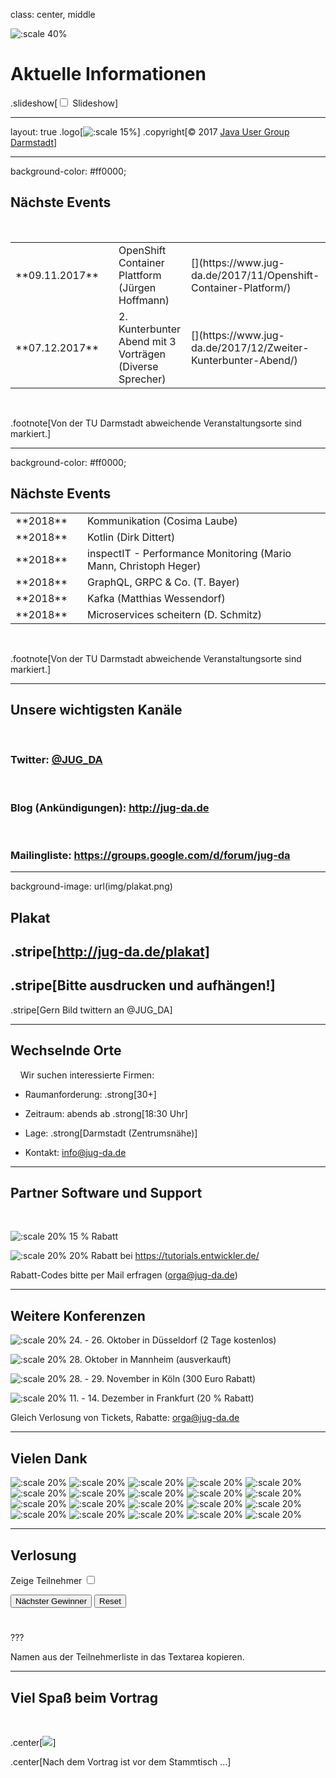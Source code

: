 class: center, middle

![:scale 40%](img/logo_rund.png)

# Aktuelle Informationen
.slideshow[<input id="autoSlideshow" type="checkbox" title="Auto Slideshow" /> Slideshow]

---
layout: true
.logo[![:scale 15%](img/logo_rund.png)]
.copyright[&copy; 2017 [Java User Group Darmstadt](http://jug-da.de/2017/01/)]

---
background-color: #ff0000;

## <i class="fa fa-calendar"></i> Nächste Events

&nbsp;

<table>
	<tr>
		<td>**09.11.2017**</td>
        <td><i class="fa fa-university fa-container"><i class="fa fa-ban fa-nested"></i></i></td>
		<td>OpenShift Container Plattform<br/>(Jürgen Hoffmann)</td>
		<td>[<i class="fa fa-external-link"></i>](https://www.jug-da.de/2017/11/Openshift-Container-Platform/)</td>
	</tr>
	<tr>
		<td>**07.12.2017**</td>
		<td><i class="fa fa-university"></i></td>
		<td>2. Kunterbunter Abend mit 3 Vorträgen<br/>(Diverse Sprecher)</td>
		<td>[<i class="fa fa-external-link"></i>](https://www.jug-da.de/2017/12/Zweiter-Kunterbunter-Abend/)</td>
	</tr>
</table>
&nbsp;

.footnote[Von der TU Darmstadt abweichende Veranstaltungsorte sind markiert.]

---
background-color: #ff0000;

## <i class="fa fa-calendar"></i> Nächste Events

<table>
	<tr>
		<td>**2018**</td>
		<td><i class="fa fa-university"></i></td>
		<td>Kommunikation (Cosima Laube)</td>
	</tr>
	<tr>
		<td>**2018**</td>
		<td><i class="fa fa-university"></i></td>
		<td>Kotlin (Dirk Dittert)</td>
	</tr>
	<tr>
		<td>**2018**</td>
		<td><i class="fa fa-university"></i></td>
		<td>inspectIT - Performance Monitoring (Mario Mann, Christoph Heger)</td>
	</tr>
	<tr>
		<td>**2018**</td>
		<td><i class="fa fa-university"></i></td>
		<td>GraphQL, GRPC & Co. (T. Bayer)</td>
	</tr>
	<tr>
		<td>**2018**</td>
		<td><i class="fa fa-university"></i></td>
		<td>Kafka (Matthias Wessendorf)</td>
	</tr>
	<tr>
		<td>**2018**</td>
		<td><i class="fa fa-university"></i></td>
		<td>Microservices scheitern (D. Schmitz)</td>
	</tr>
</table>
&nbsp;

.footnote[Von der TU Darmstadt abweichende Veranstaltungsorte sind markiert.]

---

## <i class="fa fa-bullhorn"></i> Unsere wichtigsten Kanäle

&nbsp;

### **Twitter**: [@JUG_DA](https://twitter.com/jug_da)

&nbsp;

### **Blog** (Ankündigungen): http://jug-da.de

&nbsp;

### **Mailingliste**: https://groups.google.com/d/forum/jug-da

---

background-image: url(img/plakat.png)

## <i class="fa fa-list-alt"></i> Plakat

.stripe[http://jug-da.de/plakat]
--
.stripe[Bitte ausdrucken und aufhängen!]
--
.stripe[Gern Bild twittern an @JUG_DA]

---

## <i class="fa fa-building-o"></i> Wechselnde Orte

&nbsp;
&nbsp;
Wir suchen interessierte Firmen:

- Raumanforderung: .strong[30+]

- Zeitraum: abends ab .strong[18:30 Uhr]

- Lage: .strong[Darmstadt (Zentrumsnähe)]

- Kontakt: info@jug-da.de

---

## <i class="fa fa-bullhorn"></i> Partner Software und Support

&nbsp;

![:scale 20%](img/wjax.jpg) 15 % Rabatt

![:scale 20%](img/sus_tutorials.png) 20% Rabatt bei https://tutorials.entwickler.de/

Rabatt-Codes bitte per Mail erfragen (orga@jug-da.de)

---

## <i class="fa fa-bullhorn"></i> Weitere Konferenzen

![:scale 20%](img/jcon.jpg) 24. - 26. Oktober in Düsseldorf (2 Tage kostenlos)

![:scale 20%](img/unkonf.jpg) 28. Oktober in Mannheim (ausverkauft)

![:scale 20%](img/jvmcon.png) 28. - 29. November in Köln (300 Euro Rabatt)

![:scale 20%](img/ittage.png) 11. - 14. Dezember in Frankfurt (20 % Rabatt)

Gleich Verlosung von Tickets, Rabatte: orga@jug-da.de

---

## <i class="fa fa-building-o"></i> Vielen Dank

![:scale 20%](img/sponsors/tud.png)
![:scale 20%](img/sponsors/sus.png)
![:scale 20%](img/sponsors/idea.png)
![:scale 20%](img/sponsors/dpunkt.png)
![:scale 20%](img/sponsors/epress.png)
![:scale 20%](img/sponsors/hanser.png)
![:scale 20%](img/sponsors/accso.png)
![:scale 20%](img/sponsors/axxessio.png)
![:scale 20%](img/sponsors/msg.png)
![:scale 20%](img/sponsors/itforwork.png)
![:scale 20%](img/sponsors/sigs.png)
![:scale 20%](img/sponsors/innoq.png)
![:scale 20%](img/sponsors/nterra.png)
![:scale 20%](img/sponsors/cosee.png)
![:scale 20%](img/sponsors/telekom.png)
![:scale 20%](img/sponsors/entwicklertag.png)
![:scale 20%](img/sponsors/gi.png)
![:scale 20%](img/sponsors/qaware.png)
![:scale 20%](img/sponsors/interes.png)
![:scale 20%](img/sponsors/igd.png)

---

## <i class="fa fa-users"></i> Verlosung

<label for="showAttendees">Zeige Teilnehmer <input id="showAttendees" type="checkbox" title="Zeige Teilnehmer" /></label>

<textarea id="attendees" style="display:none;" rows="10" cols="40" onClick="resizeLotteryInput(false);" onBlur="resizeLotteryInput(true);">
Gerd
Jan
Jörn
Marcel
Niko
Sebastian
Falk</textarea>

<div>
    <button onClick="nextWinner()">Nächster Gewinner</button>
    <button onClick="resetLottery()">Reset</button>
</div>

<h1 id="winner" style="color:red; text-align:center;"></h1>

???

Namen aus der Teilnehmerliste in das Textarea kopieren.

---

## Viel Spaß beim Vortrag

&nbsp;

.center[![](img/kneipe.png)]

.center[Nach dem Vortrag ist vor dem Stammtisch ...]
